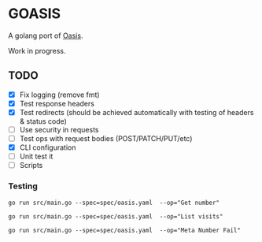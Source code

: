 # GOASIS
A golang port of [Oasis](https://github.com/x1n13y84issmd42/oasis).

Work in progress.

## TODO
* [x] Fix logging (remove fmt)
* [x] Test response headers
* [x] Test redirects (should be achieved automatically with testing of headers & status code)
* [ ] Use security in requests
* [ ] Test ops with request bodies (POST/PATCH/PUT/etc)
* [x] CLI configuration
* [ ] Unit test it
* [ ] Scripts

### Testing
`go run src/main.go --spec=spec/oasis.yaml  --op="Get number"`

`go run src/main.go --spec=spec/oasis.yaml  --op="List visits"`

`go run src/main.go --spec=spec/oasis.yaml  --op="Meta Number Fail"`
